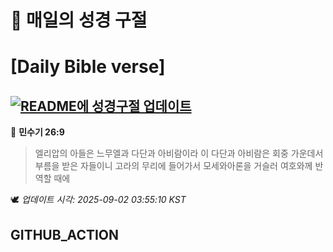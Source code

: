 # 🙏 매일의 성경 구절
# [Daily Bible verse]
## [![README에 성경구절 업데이트](https://github.com/DONGSUKA/first_test/actions/workflows/update-readme-bible.yml/badge.svg)](https://github.com/DONGSUKA/first_test/actions/workflows/update-readme-bible.yml)
<!-- START_BIBLE_VERSE -->
📖 **민수기 26:9**
> 엘리압의 아들은 느무엘과 다단과 아비람이라 이 다단과 아비람은 회중 가운데서 부름을 받은 자들이니 고라의 무리에 들어가서 모세와아론을 거슬러 여호와께 반역할 때에

🕊️ _업데이트 시각: 2025-09-02 03:55:10 KST_
  <!-- END_BIBLE_VERSE -->
## GITHUB_ACTION
